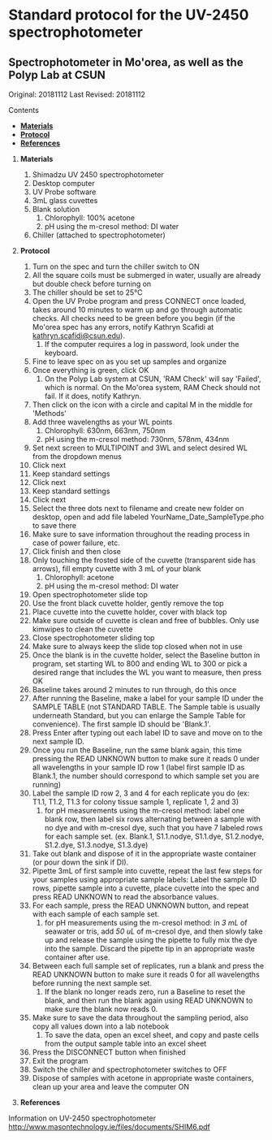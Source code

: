 # Standard protocol for the UV-2450 spectrophotometer
## Spectrophotometer in Mo'orea, as well as the Polyp Lab at CSUN

Original: 20181112
Last Revised: 20181112

Contents
- [**Materials**](#Materials) 
- [**Protocol**](#Protocol)
- [**References**](#References)
 
1. <a name="Materials"></a> **Materials**  
    1. 	Shimadzu UV 2450 spectrophotometer
    1.  Desktop computer
    1.  UV Probe software
    1.  3mL glass cuvettes  
    1.  Blank solution
    	1. Chlorophyll: 100% acetone
    	2. pH using the m-cresol method: DI water
    1.  Chiller (attached to spectrophotometer)

2. <a name="Protocol"></a> **Protocol**  
    1. 	Turn on the spec and turn the chiller switch to ON
    1.  All the square coils must be submerged in water, usually are already but double check before turning on
    1.  The chiller should be set to 25°C
    1.  Open the UV Probe program and press CONNECT once loaded, takes around 10 minutes to warm up and go through automatic checks.  All checks need to be green before you begin (if the Mo'orea spec has any errors, notify Kathryn Scafidi at kathryn.scafidi@csun.edu).
    	1. If the computer requires a log in password, look under the keyboard.
    1.  Fine to leave spec on as you set up samples and organize 
    1.  Once everything is green, click OK
    	1. On the Polyp Lab system at CSUN, 'RAM Check' will say 'Failed', which is normal.  On the Mo'orea system, RAM Check should not fail.  If it does, notify Kathryn.
    1.  Then click on the icon with a circle and capital M in the middle for 'Methods'
    1.  Add three wavelengths as your WL points
    	1.  Chlorophyll: 630nm, 663nm, 750nm
    	2.  pH using the m-cresol method: 730nm, 578nm, 434nm
    1.  Set next screen to MULTIPOINT and 3WL and select desired WL from the dropdown menus
    1.  Click next 
    1.  Keep standard settings 
    1.  Click next
    1.  Keep standard settings
    1.  Click next 
    1.  Select the three dots next to filename and create new folder on desktop, open and add file labeled YourName_Date_SampleType.pho to save there
    1.  Make sure to save information throughout the reading process in case of power failure, etc.
    1.  Click finish and then close
    1.  Only touching the frosted side of the cuvette (transparent side has arrows), fill empty cuvette with 3 mL of your blank
    	1. Chlorophyll: acetone
    	2. pH using the m-cresol method: DI water
    1.  Open spectrophotometer slide top
    1.  Use the front black cuvette holder, gently remove the top  
    1.  Place cuvette into the cuvette holder, cover with black top
    1.  Make sure outside of cuvette is clean and free of bubbles. Only use kimwipes to clean the cuvette
    1.  Close spectrophotometer sliding top
    1.  Make sure to always keep the slide top closed when not in use
    1.  Once the blank is in the cuvette holder, select the Baseline button in program, set starting WL to 800 and ending WL to 300 or pick a desired range that includes the WL you want to measure, then press OK
    1.  Baseline takes around 2 minutes to run through, do this once 
    1.  After running the Baseline, make a label for your sample ID under the SAMPLE TABLE (not STANDARD TABLE. The Sample table is usually underneath Standard, but you can enlarge the Sample Table for convenience). The first sample ID should be 'Blank.1'.
    1.  Press Enter after typing out each label ID to save and move on to the next sample ID.
    1.  Once you run the Baseline, run the same blank again, this time pressing the READ UNKNOWN button to make sure it reads 0 under all wavelengths in your sample ID row 1 (label first sample ID as Blank.1, the number should correspond to which sample set you are running) 
    1.  Label the sample ID row 2, 3 and 4 for each replicate you do (ex: T1.1, T1.2, T1.3 for colony tissue sample 1, replicate 1, 2 and 3)
    	1. for pH measurements using the m-cresol method: label one blank row, then label six rows alternating between a sample with no dye and with m-cresol dye, such that you have 7 labeled rows for each sample set. (ex. Blank.1, S1.1.nodye, S1.1.dye, S1.2.nodye, S1.2.dye, S1.3.nodye, S1.3.dye)
    1.  Take out blank and dispose of it in the appropriate waste container (or pour down the sink if DI). 
    1.  Pipette 3mL of first sample into cuvette, repeat the last few steps for your samples using appropriate sample labels: Label the sample ID rows, pipette sample into a cuvette, place cuvette into the spec and press READ UNKNOWN to read the absorbance values.
    1.  For each sample, press the READ UNKNOWN button, and repeat with each sample of each sample set.
    	1. for pH measurements using the m-cresol method: in *3 mL* of seawater or tris, add *50 uL* of m-cresol dye, and then slowly take up and release the sample using the pipette to fully mix the dye into the sample. Discard the pipette tip in an appropriate waste container after use.
    1.  Between each full sample set of replicates, run a blank and press the READ UNKNOWN button to make sure it reads 0 for all wavelengths before running the next sample set.
    	1. If the blank no longer reads zero, run a Baseline to reset the blank, and then run the blank again using READ UNKNOWN to make sure the blank now reads 0.
    1.  Make sure to save the data throughout the sampling period, also copy all values down into a lab notebook
    	1. To save the data, open an excel sheet, and copy and paste cells from the output sample table into an excel sheet
    1.  Press the DISCONNECT button when finished
    1.  Exit the program 
    1.  Switch the chiller and spectrophotometer switches to OFF
    1.  Dispose of samples with acetone in appropriate waste containers, clean up your area and leave the computer ON

3. <a name="References"></a> **References**

Information on UV-2450 spectrophotometer
http://www.masontechnology.ie/files/documents/SHIM6.pdf









	  
   















